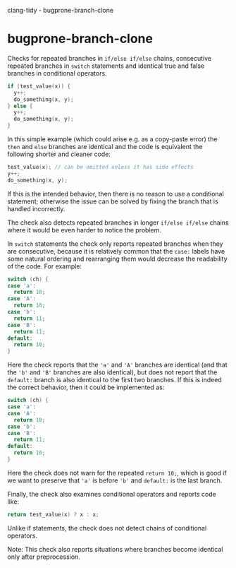 clang-tidy - bugprone-branch-clone

</div>

# bugprone-branch-clone

Checks for repeated branches in `if/else if/else` chains, consecutive
repeated branches in `switch` statements and identical true and false
branches in conditional operators.

``` c++
if (test_value(x)) {
  y++;
  do_something(x, y);
} else {
  y++;
  do_something(x, y);
}
```

In this simple example (which could arise e.g. as a copy-paste error)
the `then` and `else` branches are identical and the code is equivalent
the following shorter and cleaner code:

``` c++
test_value(x); // can be omitted unless it has side effects
y++;
do_something(x, y);
```

If this is the intended behavior, then there is no reason to use a
conditional statement; otherwise the issue can be solved by fixing the
branch that is handled incorrectly.

The check also detects repeated branches in longer `if/else if/else`
chains where it would be even harder to notice the problem.

In `switch` statements the check only reports repeated branches when
they are consecutive, because it is relatively common that the `case:`
labels have some natural ordering and rearranging them would decrease
the readability of the code. For example:

``` c++
switch (ch) {
case 'a':
  return 10;
case 'A':
  return 10;
case 'b':
  return 11;
case 'B':
  return 11;
default:
  return 10;
}
```

Here the check reports that the `'a'` and `'A'` branches are identical
(and that the `'b'` and `'B'` branches are also identical), but does not
report that the `default:` branch is also identical to the first two
branches. If this is indeed the correct behavior, then it could be
implemented as:

``` c++
switch (ch) {
case 'a':
case 'A':
  return 10;
case 'b':
case 'B':
  return 11;
default:
  return 10;
}
```

Here the check does not warn for the repeated `return 10;`, which is
good if we want to preserve that `'a'` is before `'b'` and `default:` is
the last branch.

Finally, the check also examines conditional operators and reports code
like:

``` c++
return test_value(x) ? x : x;
```

Unlike if statements, the check does not detect chains of conditional
operators.

Note: This check also reports situations where branches become identical
only after preprocession.
